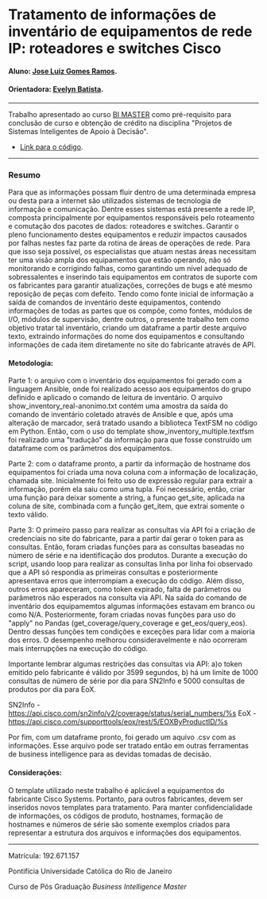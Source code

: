 <!-- antes de enviar a versão final, solicitamos que todos os comentários, colocados para orientação ao aluno, sejam removidos do arquivo -->

# Tratamento de informações de inventário de equipamentos de rede IP: roteadores e switches Cisco

#### Aluno: [Jose Luiz Gomes Ramos](https://github.com/zeluizrs).
#### Orientadora: [Evelyn Batista](https://github.com/evelyncsbatista).


---

Trabalho apresentado ao curso [BI MASTER](https://ica.puc-rio.ai/bi-master) como pré-requisito para conclusão de curso e obtenção de crédito na disciplina "Projetos de Sistemas Inteligentes de Apoio à Decisão".

- [Link para o código](https://github.com/zeluizrs/Projeto-Final/blob/main/Cisco%20Inventory%20and%20API%20Request.ipynb). <!-- caso não aplicável, remover esta linha -->

---

### Resumo

<!-- trocar o texto abaixo pelo resumo do trabalho, em português -->

Para que as informações possam fluir dentro de uma determinada empresa ou desta para a internet são utilizados sistemas de tecnologia de informação e comunicação. Dentre esses sistemas está presente a rede IP, composta principalmente por equipamentos responsáveis pelo roteamento e comutação dos pacotes de dados: roteadores e switches.
Garantir o pleno funcionamento destes equipamentos e reduzir impactos causados por falhas nestes faz parte da rotina de áreas de operações de rede. Para que isso seja possível, os especialistas que atuam nestas áreas necessitam ter uma visão ampla dos equipamentos que estão operando, não só monitorando e corrigindo falhas, como garantindo um nível adequado de sobressalentes e inserindo tais equipamentos em contratos de suporte com os fabricantes para garantir atualizações, correções de bugs e até mesmo reposição de peças com defeito. 
Tendo como fonte inicial de informação a saída de comandos de inventário deste equipamentos, contendo informações de todas as partes que os compõe, como fontes, módulos de I/O, módulos de supervisão, dentre outros, o presente trabalho tem como objetivo tratar tal inventário, criando um dataframe a partir deste arquivo texto, extraindo informações do nome dos equipamentos e consultando informações de cada item diretamente no site do fabricante através de API.

#### Metodologia:

Parte 1: o arquivo com o inventário dos equipamentos foi gerado com a linguagem Ansible, onde foi realizado acesso aos equipamentos do grupo definido e aplicado o comando de leitura de inventário.
O arquivo show_inventory_real-anonimo.txt contém uma amostra da saída do comando de inventário coletado através de Ansible e que, após uma alteração de marcador, será tratado usando a biblioteca TextFSM no código em Python.
Então, com o uso do template show_inventory_multiple.textfsm foi realizado uma "tradução" da informação para que fosse construído um dataframe com os parâmetros dos equipamentos.

Parte 2: com o dataframe pronto, a partir da informação de hostname dos equipamentos foi criada uma nova coluna com a informação de localização, chamada site.
Inicialmente foi feito uso de expressão regular para extrair a informação, porém ela saiu como uma tupla. Foi necessário, então, criar uma função para deixar somente a string, a funçao get_site, aplicada na coluna de site, combinada com a função get_item, que extrai somente o texto válido.

Parte 3:
O primeiro passo para realizar as consultas via API foi a criação de credenciais no site do fabricante, para a partir daí gerar o token para as consultas.
Então, foram criadas funções para as consultas baseadas no número de série e na identificação dos produtos. Durante a execução do script, usando loop para realizar as consultas linha por linha foi observado que a API só respondia as primeiras consultas e posteriormente apresentava erros que interrompiam a execução do código. Além disso, outros erros apareceram, como token expirado, falta de parâmetros ou parâmetros não esperados na consulta via API. Na saída do comando de inventário dos equipamemtos algumas informações estavam em branco ou como N/A.  Posteriormente, foram criadas novas funções para uso do "apply" no Pandas (get_coverage/query_coverage e get_eos/query_eos). Dentro dessas funções tem condições e exceções para lidar com a maioria dos erros. O desempenho melhorou consideravelmente e não ocorreram mais interrupções na execução do código. 

Importante lembrar algumas restrições das consultas via API: a)o token emitido pelo fabricante é válido por 3599 segundos, b) há um limite de 1000 consultas de número de série por dia para SN2Info e 5000 consultas de produtos por dia para EoX.

SN2Info - https://api.cisco.com/sn2info/v2/coverage/status/serial_numbers/%s
EoX -  https://api.cisco.com/supporttools/eox/rest/5/EOXByProductID/%s

Por fim, com um dataframe pronto, foi gerado um aquivo .csv com as informações. Esse arquivo pode ser tratado então em outras ferramentas de business intelligence para as devidas tomadas de decisão.

#### Considerações:
O template utilizado neste trabalho é aplicável a equipamentos do fabricante Cisco Systems. Portanto, para outros fabricantes, devem ser inseridos novos templates para tratamento.
Para manter confidencialidade de informações, os códigos de produto, hostnames, formação de hostnames e números de série são somente exemplos criados para representar a estrutura dos arquivos e informações dos equipamentos. 

---

Matrícula: 192.671.157

Pontifícia Universidade Católica do Rio de Janeiro

Curso de Pós Graduação *Business Intelligence Master*
